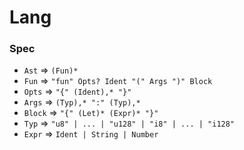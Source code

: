 # Lang

### Spec
- `Ast`     => `(Fun)*`
- `Fun`     => `"fun" Opts? Ident "(" Args ")" Block`
- `Opts`    => `"{" (Ident),* "}"`
- `Args`    => `(Typ),* ":" (Typ),*`
- `Block`   => `"{" (Let)* (Expr)* "}"`
- `Typ`     => `"u8" | ... | "u128" | "i8" | ... | "i128"`
- `Expr`     => `Ident | String | Number`